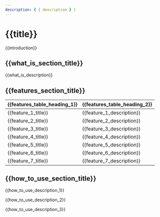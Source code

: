 ```yaml
---
description: { { description } }
---
```


# {{title}}

{{introduction}}

## {{what_is_section_title}}

{{what_is_description}}

## {{features_section_title}}

| {{features_table_heading_1}} | {{features_table_heading_2}} |
| ---------------------------- | ---------------------------- |
| {{feature_1_title}}          | {{feature_1_description}}    |
| {{feature_2_title}}          | {{feature_2_description}}    |
| {{feature_3_title}}          | {{feature_3_description}}    |
| {{feature_4_title}}          | {{feature_4_description}}    |
| {{feature_5_title}}          | {{feature_5_description}}    |
| {{feature_6_title}}          | {{feature_6_description}}    |
| {{feature_7_title}}          | {{feature_7_description}}    |

## {{how_to_use_section_title}}

{{how_to_use_description_1}}

{{how_to_use_description_2}}

{{how_to_use_description_3}}